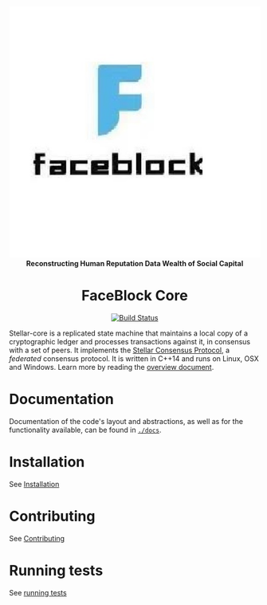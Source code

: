 <div align="center">
<a href="https://stellar.org"><img alt="Stellar" src="https://github.com/FaceBlockTeam/faceBlockChain/blob/a368e2ab01ccfb085ce00ebe3cbe83c3b0d4e2fa/faceblock500500.jpg" width="558" /></a>
<br/>
<strong> Reconstructing Human Reputation Data Wealth of Social Capital </strong>
<h1>FaceBlock Core</h1>
</div>
<p align="center">
<a href="https://github.com/stellar/stellar-core/actions"><img alt="Build Status" src="https://github.com/stellar/stellar-core/workflows/.github/workflows/build.yml/badge.svg?branch=auto" /></a>
</p>

Stellar-core is a replicated state machine that maintains a local copy of a cryptographic ledger and processes transactions against it, in consensus with a set of peers.
It implements the [Stellar Consensus Protocol](https://github.com/stellar/stellar-core/blob/master/src/scp/readme.md), a _federated_ consensus protocol.
It is written in C++14 and runs on Linux, OSX and Windows.
Learn more by reading the [overview document](https://github.com/stellar/stellar-core/blob/master/docs/readme.md).

# Documentation

Documentation of the code's layout and abstractions, as well as for the
functionality available, can be found in
[`./docs`](https://github.com/stellar/stellar-core/tree/master/docs).

# Installation

See [Installation](./INSTALL.md)

# Contributing

See [Contributing](./CONTRIBUTING.md)

# Running tests

See [running tests](./CONTRIBUTING.md#running-tests)
